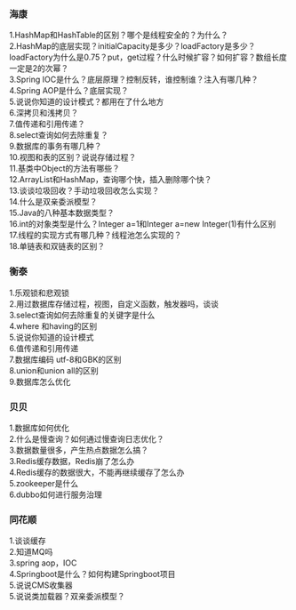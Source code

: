 <h3>海康</h3>
1.HashMap和HashTable的区别？哪个是线程安全的？为什么？</br>
2.HashMap的底层实现？initialCapacity是多少？loadFactory是多少？loadFactory为什么是0.75？put，get过程？什么时候扩容？如何扩容？数组长度一定是2的次幂？</br>
3.Spring IOC是什么？底层原理？控制反转，谁控制谁？注入有哪几种？</br>
4.Spring AOP是什么？底层实现？</br>
5.说说你知道的设计模式？都用在了什么地方</br>
6.深拷贝和浅拷贝？</br>
7.值传递和引用传递？</br>
8.select查询如何去除重复？</br>
9.数据库的事务有哪几种？</br>
10.视图和表的区别？说说存储过程？</br>
11.基类中Object的方法有哪些？</br>
12.ArrayList和HashMap，查询哪个快，插入删除哪个快？</br>
13.谈谈垃圾回收？手动垃圾回收怎么实现？</br>
14.什么是双亲委派模型？</br>
15.Java的八种基本数据类型？</br>
16.int的对象类型是什么？Integer a=1和Integer a=new Integer(1)有什么区别</br>
17.线程的实现方式有哪几种？线程池怎么实现的？</br>
18.单链表和双链表的区别？</br>

<h3>衡泰</h3>
1.乐观锁和悲观锁</br>
2.用过数据库存储过程，视图，自定义函数，触发器吗，谈谈</br>
3.select查询如何去除重复的关键字是什么</br>
4.where 和having的区别</br>
5.说说你知道的设计模式</br>
6.值传递和引用传递</br>
7.数据库编码 utf-8和GBK的区别</br>
8.union和union all的区别</br>
9.数据库怎么优化</br>

<h3>贝贝</h3>
1.数据库如何优化</br>
2.什么是慢查询？如何通过慢查询日志优化？</br>
3.数据数量很多，产生热点数据怎么搞？</br>
3.Redis缓存数据，Redis崩了怎么办</br>
4.Redis缓存的数据很大，不能再继续缓存了怎么办</br>
5.zookeeper是什么</br>
6.dubbo如何进行服务治理</br>

<h3>同花顺</h3>
1.谈谈缓存</br>
2.知道MQ吗</br>
3.spring aop，IOC</br>
4.Springboot是什么？如何构建Springboot项目</br>
5.说说CMS收集器</br>
5.说说类加载器？双亲委派模型？</br>
